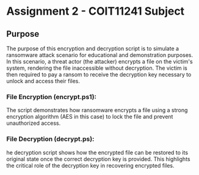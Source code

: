 # Assignment 2 - COIT11241 Subject
## Purpose
The purpose of this encryption and decryption script is to simulate a ransomware attack scenario for educational and demonstration purposes. In this scenario, a threat actor (the attacker) encrypts a file on the victim's system, rendering the file inaccessible without decryption. The victim is then required to pay a ransom to receive the decryption key necessary to unlock and access their files.
### File Encryption (encrypt.ps1):
The script demonstrates how ransomware encrypts a file using a strong encryption algorithm (AES in this case) to lock the file and prevent unauthorized access.
### File Decryption (decrypt.ps):
he decryption script shows how the encrypted file can be restored to its original state once the correct decryption key is provided. This highlights the critical role of the decryption key in recovering encrypted files.